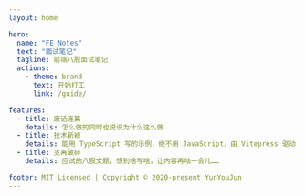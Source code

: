 ```yaml
---
layout: home

hero:
  name: "FE Notes"
  text: "面试笔记"
  tagline: 前端八股面试笔记
  actions:
    - theme: brand
      text: 开始打工
      link: /guide/

features:
  - title: 废话连篇
    details: 怎么做的同时也说说为什么这么做
  - title: 技术新颖
    details: 能用 TypeScript 写的示例，绝不用 JavaScript，由 Vitepress 驱动的文档
  - title: 支离破碎
    details: 应试的八股文题，想到啥写啥，让内容再咕一会儿……

footer: MIT Licensed | Copyright © 2020-present YunYouJun
---
```

